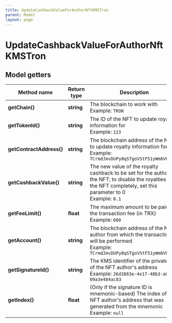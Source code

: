 ```yaml
---
title: UpdateCashbackValueForAuthorNftKMSTron
parent: Model
layout: page
---
```


# UpdateCashbackValueForAuthorNftKMSTron

## Model getters

Method name | Return type | Description | Notes
------------ | ------------- | ------------- | -------------
**getChain()** | **string** | The blockchain to work with <br>Example: `TRON` |
**getTokenId()** | **string** | The ID of the NFT to update royalty information for <br>Example: `123` |
**getContractAddress()** | **string** | The blockchain address of the NFT to update royalty information for <br>Example: `TCrmdJmvDUPy8qSTgoVStF51yWm6VUh5yQ` |
**getCashbackValue()** | **string** | The new value of the royalty cashback to be set for the author of the NFT; to disable the royalties for the NFT completely, set this parameter to 0 <br>Example: `0.1` |
**getFeeLimit()** | **float** | The maximum amount to be paid as the transaction fee (in TRX) <br>Example: `600` |
**getAccount()** | **string** | The blockchain address of the NFT author from which the transaction will be performed <br>Example: `TCrmdJmvDUPy8qSTgoVStF51yWm6VUh5yQ` |
**getSignatureId()** | **string** | The KMS identifier of the private key of the NFT author's address <br>Example: `26d3883e-4e17-48b3-a0ee-09a3e484ac83` |
**getIndex()** | **float** | (Only if the signature ID is mnemonic-based) The index of the NFT author's address that was generated from the mnemonic <br>Example: `null` | [optional]

